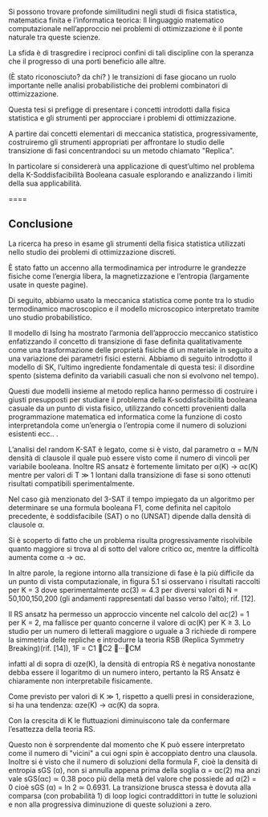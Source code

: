 Si possono trovare profonde similitudini negli studi di fisica statistica, matematica finita e l’informatica teorica: Il linguaggio matematico computazionale nell’approccio nei problemi di ottimizzazione è il ponte naturale tra queste scienze. 

La sfida è di trasgredire i reciproci confini di tali discipline con la speranza che il progresso di una porti beneficio alle altre. 

(È stato riconosciuto? da chi? ) le transizioni di fase giocano un ruolo importante nelle analisi probabilistiche dei problemi combinatori di ottimizzazione. 

Questa tesi si prefigge di presentare i concetti introdotti dalla fisica statistica e gli strumenti per approcciare i problemi di ottimizzazione. 

A partire dai concetti elementari di meccanica statistica, progressivamente, costruiremo gli strumenti appropriati per affrontare lo studio delle transizione di fasi concentrandoci su un metodo chiamato "Replica". 

In particolare si considererà una applicazione di quest’ultimo nel problema della K-Soddisfacibilità Booleana casuale esplorando e analizzando i limiti della sua applicabilità.

====

## Conclusione

La ricerca ha preso in esame gli strumenti della fisica statistica utilizzati nello studio dei problemi di ottimizzazione discreti. 

È stato fatto un accenno alla termodinamica per introdurre le grandezze fisiche come l’energia libera, la magnetizzazione e l’entropia (largamente usate in queste pagine). 

Di seguito, abbiamo usato la  meccanica statistica come ponte tra lo studio termodinamico macroscopico e il modello microscopico interpretato tramite uno studio probabilistico. 

Il modello di Ising ha mostrato l’armonia dell’approccio meccanico statistico enfatizzando il concetto di transizione di fase definita qualitativamente come una trasformazione delle proprietà fisiche di un materiale in seguito a una variazione dei parametri fisici esterni. Abbiamo di seguito introdotto il modello di SK, l’ultimo ingrediente fondamentale di questa tesi: il disordine spento (sistema definito da variabili casuali che non si evolvono nel tempo). 

Questi due modelli insieme al metodo replica hanno permesso di costruire i giusti presupposti per studiare il problema della K-soddisfacibilità booleana casuale da un punto di vista fisico, utilizzando concetti provenienti dalla programmazione matematica ed informatica come la funzione di costo interpretandola come un’energia o l’entropia come il numero di soluzioni esistenti ecc.. . 

L’analisi del random K-SAT è legato, come si è visto, dal parametro  α = M/N densità di clausole il quale può essere visto come il numero di vincoli per variabile booleana. 
Inoltre RS ansatz è fortemente limitato per α(K) → αc(K) mentre per valori di T ≫ 1 lontani dalla transizione di fase si sono ottenuti risultati compatibili sperimentalmente.

Nel caso già menzionato del 3-SAT il tempo impiegato da un algoritmo per determinare se una formula booleana F1, come definita nel capitolo precedente, è soddisfacibile (SAT) o no (UNSAT) dipende dalla densità di clausole α. 

Si è scoperto di fatto che un problema risulta progressivamente risolvibile quanto maggiore si trova al di sotto del valore critico αc, mentre la difficoltà aumenta come α → αc. 

In altre parole, la regione intorno alla transizione di fase è la più difficile da un punto di vista computazionale, in figura 5.1 si osservano i risultati raccolti per K = 3 dove sperimentalmente αc(3) ≃ 4.3 per diversi valori di N = 50,100,150,200 (gli andamenti rappresentati dal basso verso l’alto); rif. [12].

Il RS ansatz ha permesso un approccio vincente nel calcolo del αc(2) = 1 per K = 2, ma fallisce per quanto concerne il valore di αc(K) per K ≥ 3. Lo studio per un numero di letterali maggiore o uguale a 3 richiede di rompere la simmetria delle repliche e introdurre la teoria RSB (Replica Symmetry Breaking)(rif. [14]),
1F = C1 􏰐C2 􏰐···􏰐CM

infatti al di sopra di αze(K), la densità di entropia RS è negativa nonostante debba essere il logaritmo di un numero intero, pertanto la RS Ansatz è chiaramente non interpretabile fisicamente. 

Come previsto per valori di K ≫ 1, rispetto a quelli presi in considerazione, si ha una tendenza: αze(K) → αc(K) da sopra. 

Con la crescita di K le fluttuazioni diminuiscono tale da confermare l’esattezza della teoria RS. 

Questo non è sorprendente dal momento che K può essere interpretato come il numero di "vicini" a cui ogni spin è accoppiato dentro una clausola. Inoltre si è visto che il numero di soluzioni della formula F, cioè la densità di entropia sGS (α), non si annulla appena prima della soglia α = αc(2) ma anzi vale sGS(αc) ≃ 0.38 poco più della metà del valore che possiede ad α(2) = 0 cioè sGS (α) = ln 2 ≃ 0.6931. La transizione brusca stessa è dovuta alla comparsa (con probabilità 1) di loop logici contraddittori in tutte le soluzioni e non alla progressiva diminuzione di queste soluzioni a zero.